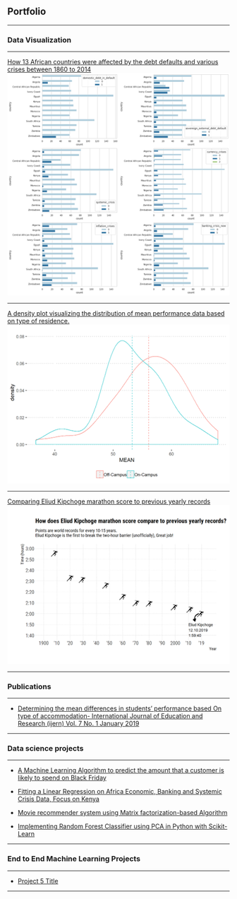## Portfolio

---

### Data Visualization

---
[How 13 African countries were affected by the debt defaults and various crises between 1860 to 2014]()
<img src="images/cs.png?raw=true"/>

---
[A density plot visualizing the distribution of mean performance data based on type of residence.]()
<img src="images/pr.png?raw=true"/>

---
[Comparing Eliud Kipchoge marathon score to previous yearly records](https://github.com/Gichere/visiualizing-kipchoge-new-record/)
<img src="images/kip.png?raw=true"/>

---

### Publications
---
- [Determining the mean differences in students’ performance based
On type of accommodation- International Journal of Education and Research (ijern) Vol. 7 No. 1 January 2019](http://www.ijern.com/journal/2019/January-2019/02.pdf/)

---
### Data science projects

---
- [A Machine Learning Algorithm to predict the amount that a customer is likely to spend on Black Friday](https://github.com/Gichere/machine-learning-linear-regression/blob/main/linear_regression_ML.ipynb/)


- [Fitting a Linear Regression on Africa Economic, Banking and Systemic Crisis Data, Focus on Kenya](https://github.com/Gichere/time_series_regression_model/blob/main/linear_regression_project.ipynb/)


- [Movie recommender system using Matrix factorization-based Algorithm](https://github.com/Gichere/movie-recommendation-system-using-matrix-factorization/blob/main/movie_recommender_system.ipynb/)


- [Implementing Random Forest Classifier using PCA in Python with Scikit-Learn](https://github.com/Gichere/random-forest-with-PCA/blob/main/PCA_with_Scikit_learn.ipynb/)

---

### End to End Machine Learning Projects

---
- [Project 5 Title](http://example.com/)

---
